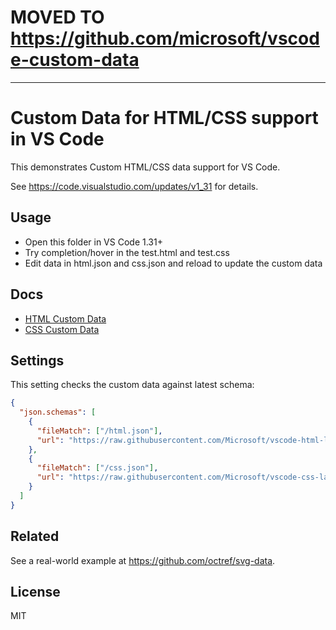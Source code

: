 # MOVED TO https://github.com/microsoft/vscode-custom-data

---

# Custom Data for HTML/CSS support in VS Code

This demonstrates Custom HTML/CSS data support for VS Code.

See https://code.visualstudio.com/updates/v1_31 for details.

## Usage

- Open this folder in VS Code 1.31+
- Try completion/hover in the test.html and test.css
- Edit data in html.json and css.json and reload to update the custom data

## Docs

- [HTML Custom Data](https://github.com/Microsoft/vscode-html-languageservice/blob/master/docs/customData.md)
- [CSS Custom Data](https://github.com/Microsoft/vscode-css-languageservice/blob/master/docs/customData.md)

## Settings

This setting checks the custom data against latest schema:

```json
{
  "json.schemas": [
    {
      "fileMatch": ["/html.json"],
      "url": "https://raw.githubusercontent.com/Microsoft/vscode-html-languageservice/master/docs/customData.schema.json"
    },
    {
      "fileMatch": ["/css.json"],
      "url": "https://raw.githubusercontent.com/Microsoft/vscode-css-languageservice/master/docs/customData.schema.json"
    }
  ]
}
```

## Related

See a real-world example at https://github.com/octref/svg-data.

## License

MIT
